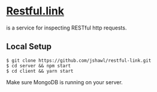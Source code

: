 # [Restful.link](http://restful.link/)

is a service for inspecting RESTful http requests.

## Local Setup

    $ git clone https://github.com/jshawl/restful-link.git
    $ cd server && npm start
    $ cd client && yarn start

Make sure MongoDB is running on your server.